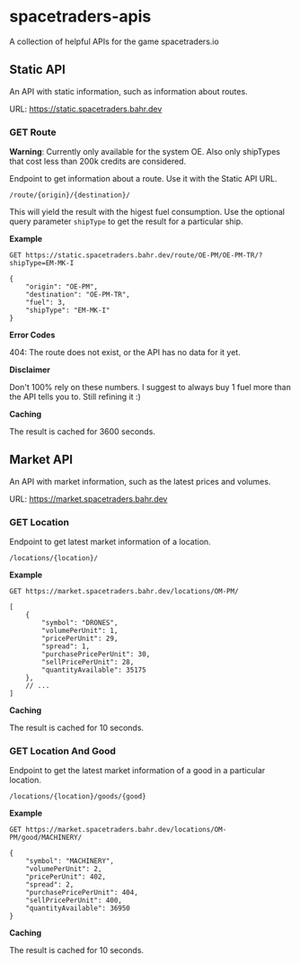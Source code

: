 # spacetraders-apis
A collection of helpful APIs for the game spacetraders.io

## Static API

An API with static information, such as information about routes.

URL: https://static.spacetraders.bahr.dev

### GET Route

**Warning**: Currently only available for the system OE. Also only shipTypes that cost less than 200k credits are considered.

Endpoint to get information about a route. Use it with the Static API URL.

`/route/{origin}/{destination}/`

This will yield the result with the higest fuel consumption. Use the optional query parameter `shipType` to get the result for a particular ship.

**Example**

```
GET https://static.spacetraders.bahr.dev/route/OE-PM/OE-PM-TR/?shipType=EM-MK-I

{
    "origin": "OE-PM",
    "destination": "OE-PM-TR",
    "fuel": 3,
    "shipType": "EM-MK-I"
}
```

**Error Codes**

404: The route does not exist, or the API has no data for it yet.

**Disclaimer**

Don't 100% rely on these numbers. I suggest to always buy 1 fuel more than the API tells you to. Still refining it :)

**Caching**

The result is cached for 3600 seconds.

## Market API

An API with market information, such as the latest prices and volumes.

URL: https://market.spacetraders.bahr.dev

### GET Location

Endpoint to get latest market information of a location.

`/locations/{location}/`

**Example**

```
GET https://market.spacetraders.bahr.dev/locations/OM-PM/

[
    {
        "symbol": "DRONES",
        "volumePerUnit": 1,
        "pricePerUnit": 29,
        "spread": 1,
        "purchasePricePerUnit": 30,
        "sellPricePerUnit": 28,
        "quantityAvailable": 35175
    },
    // ...
]
```

**Caching**

The result is cached for 10 seconds.

### GET Location And Good

Endpoint to get the latest market information of a good in a particular location.

`/locations/{location}/goods/{good}`

**Example**

```
GET https://market.spacetraders.bahr.dev/locations/OM-PM/good/MACHINERY/

{
    "symbol": "MACHINERY",
    "volumePerUnit": 2,
    "pricePerUnit": 402,
    "spread": 2,
    "purchasePricePerUnit": 404,
    "sellPricePerUnit": 400,
    "quantityAvailable": 36950
}
```

**Caching**

The result is cached for 10 seconds.
